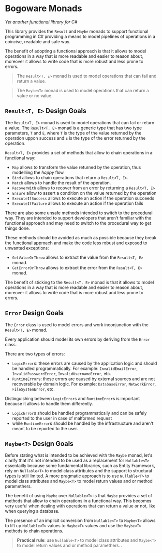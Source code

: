 # Bogoware Monads

_Yet another functional library for C#_

This library provides the `Result` and `Maybe` monads to support functional programming in C# providing a means to model pipelines of operations in a coincise, readable and safe way.

The benefit of adopting a functional approach is that it allows to model operations in a way that is more readable and easier to reason about, moreover it allows to write code that is more robust and less prone to errors.

> The `Result<T, E>` monad is used to model operations that can fail and return a value.

>The `Maybe<T>` monad is used to model operations that can return a value or no value.

## `Result<T, E>` Design Goals

The `Result<T, E>` monad is used to model operations that can fail or return a value. The `Result<T, E>` monad is a generic type that has two type parameters, `T` and `E`, where `T` is the type of the value returned by the operation  uppon success and `E` is the type of the error returned by the operation.

`Result<T, E>` provides a set of methods that allow to chain operations in a functional way:
* `Map` allows to transform the value returned by the operation, thus modelliing the _happy_ flow
* `Bind` allows to chain operations that return a `Result<T, E>`.
* `Match` allows to handle the result of the operation.
* `RecoverWith` allows to recover from an error by returning a `Result<T, E>`
* `Ensure` allow to assert a condition on the value returned by the operation
* `ExecuteIfSuccess` allows to execute an action if the operation succeeds
* `ExecuteIfFailure` allows to execute an action if the operation fails
 
There are also some unsafe methods intended to switch to the procedural way. They are intended to support developers that aren't familiar with the functional approach and may need
to switch to the procedural way to get things done.

These methods should be avoided as much as possible because they break the functional approach
and make the code less robust and exposed to unwanted exceptions:

* `GetValueOrThrow` allows to extract the value from the `Result<T, E>` monad.
* `GetErrorOrThrow` allows to extract the error from the `Result<T, E>` monad. 

The benefit of sticking to the `Result<T, E>` monad is that it allows to model operations in a way that is more readable and easier to reason about, moreover it allows to write code that is more robust and less prone to errors.

## `Error` Design Goals

The `Error` class is used to model errors and work inconjunction with the `Result<T, E>` monad.

Every application should model its own errors by deriving from the `Error` class.

There are two types of errors:
* `LogicError`s: these errors are caused by the application logic and should be handled programmatically. For example: `InvalidEmailError`, `InvalidPasswordError`, `InvalidUsernameError`, etc.
* `RuntimeError`s: these errors are caused by external sources and are not recoverable by domain logic. For example: `DatabaseError`, `NetworkError`, `FileSystemError`, etc.

Distinguishing between `LogicError`s and `RuntimeError`s is important because it allows to handle them differently.
* `LogicError`s should be handled programmatically and can be safely reported to the user in case of malformed request
* while `RuntimeError`s should be handled by the infrastructure and aren't meant to be reported to the user.

## `Maybe<T>` Design Goals

Before stating what is intended to be achieved with the `Maybe` monad, let's clarify that it's not intended to be used as a replacement for `Nullable<T>` essentailly because some fundamental libraries, such as Entity Framework, rely on `Nullable<T>` to model class attributes and the support to structural types is still limited. A more pragmatic approach is to use `Nullable<T>` to model class attributes and `Maybe<T>` to model return values and or method paramethers. 

The benefit of using `Maybe` over `Nullable<T>` is that `Maybe` provides a set of methods that allow to chain operations in a functional way. This becomes very useful when dealing with operations that can return a value or not, like when querying a database.

The presence of an implicit conversion from `Nullable<T>` to `Maybe<T>` allows to lift up `Nullable<T>` values to `Maybe<T>` values and use the `Maybe<T>` methods to chain operations.

> **Practical rule**: use `Nullable<T>` to model class attributes and `Maybe<T>` to model return values and or method paramethers.
.
